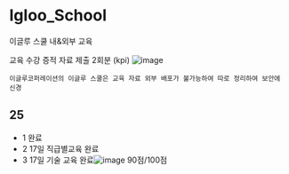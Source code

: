 # Igloo_School
이글루 스쿨 내&amp;외부 교육

교육 수강 증적 자료 제출 2회분 (kpi)
![image](https://github.com/user-attachments/assets/e697db32-4f7e-4ae9-9ffb-df59bf5fe038)
```
이글루코퍼레이션의 이글루 스쿨은 교육 자료 외부 배포가 불가능하여 따로 정리하여 보안에 신경
```
## 25      
- 1 완료      
- 2 17일 직급별교육 완료 
- 3 17일 기술 교육 완료![image](https://github.com/user-attachments/assets/7bde11b7-0506-414d-af3f-869f3fda099d) 90점/100점  
  

